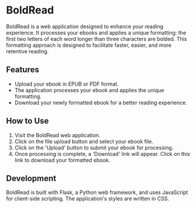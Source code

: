 # BoldRead

BoldRead is a web application designed to enhance your reading experience. It processes your ebooks and applies a unique formatting: the first two letters of each word longer than three characters are bolded. This formatting approach is designed to facilitate faster, easier, and more retentive reading.

## Features

- Upload your ebook in EPUB or PDF format.
- The application processes your ebook and applies the unique formatting.
- Download your newly formatted ebook for a better reading experience.

## How to Use

1. Visit the BoldRead web application.
2. Click on the file upload button and select your ebook file.
3. Click on the 'Upload' button to submit your ebook for processing.
4. Once processing is complete, a 'Download' link will appear. Click on this link to download your formatted ebook.

## Development

BoldRead is built with Flask, a Python web framework, and uses JavaScript for client-side scripting. The application's styles are written in CSS.

